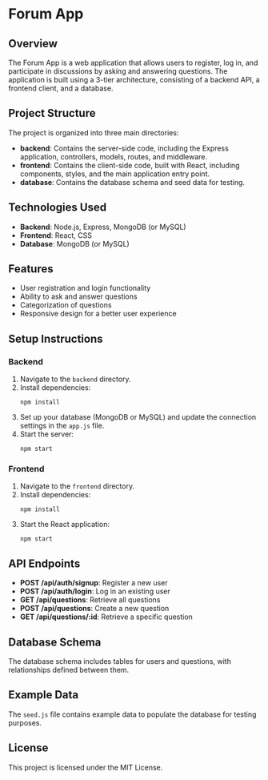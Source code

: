 # Forum App

## Overview
The Forum App is a web application that allows users to register, log in, and participate in discussions by asking and answering questions. The application is built using a 3-tier architecture, consisting of a backend API, a frontend client, and a database.

## Project Structure
The project is organized into three main directories:

- **backend**: Contains the server-side code, including the Express application, controllers, models, routes, and middleware.
- **frontend**: Contains the client-side code, built with React, including components, styles, and the main application entry point.
- **database**: Contains the database schema and seed data for testing.

## Technologies Used
- **Backend**: Node.js, Express, MongoDB (or MySQL)
- **Frontend**: React, CSS
- **Database**: MongoDB (or MySQL)

## Features
- User registration and login functionality
- Ability to ask and answer questions
- Categorization of questions
- Responsive design for a better user experience

## Setup Instructions

### Backend
1. Navigate to the `backend` directory.
2. Install dependencies:
   ```
   npm install
   ```
3. Set up your database (MongoDB or MySQL) and update the connection settings in the `app.js` file.
4. Start the server:
   ```
   npm start
   ```

### Frontend
1. Navigate to the `frontend` directory.
2. Install dependencies:
   ```
   npm install
   ```
3. Start the React application:
   ```
   npm start
   ```

## API Endpoints
- **POST /api/auth/signup**: Register a new user
- **POST /api/auth/login**: Log in an existing user
- **GET /api/questions**: Retrieve all questions
- **POST /api/questions**: Create a new question
- **GET /api/questions/:id**: Retrieve a specific question

## Database Schema
The database schema includes tables for users and questions, with relationships defined between them.

## Example Data
The `seed.js` file contains example data to populate the database for testing purposes.

## License
This project is licensed under the MIT License.